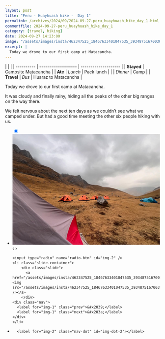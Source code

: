 ```yaml
---
layout: post
title: "Peru - Huayhuash hike -  Day 1"
permalink: /archives/2024/09/2024-09-27-peru_huayhuash_hike_day_1.html
commentfile: 2024-09-27-peru_huayhuash_hike_day_1
category: [travel, hiking]
date: 2024-09-27 14:23:00
image: "/assets/images/insta/462347525_18467633401047535_3934875167003098699_n_17948479133848778.jpg"
excerpt: |
  Today we drove to our first camp at Matacancha.
---
```


|            |                     |
| ---------- | ------------------- | -------------------- |
| **Stayed** | Campsite Matacancha |
| **Ate**    | _Lunch_             | Pack lunch           |
|            | _Dinner_            | Camp                 |
| **Travel** | _Bus_               | Huaraz to Matacancha |

Today we drove to our first camp at Matacancha.

It was cloudy and finally rainy, hiding all the peaks of the other big ranges on the way there.

We felt nervous about the next ten days as we couldn’t see what we camped under. But had a good time meeting the other six people hiking with us.

<ul class="slides">
    <input type="radio" name="radio-btn" id="img-1" checked="checked" />
    <li class="slide-container">
        <div class="slide">
          <a href="/assets/images/insta/462367395_18467633410047535_712538791296390319_n_17901271308058605.jpg"><img src="/assets/images/insta/462367395_18467633410047535_712538791296390319_n_17901271308058605.jpg" /></a>
        </div>
    <div class="nav">
      <label for="img-2" class="prev">&#x2039;</label>
      <label for="img-2" class="next">&#x203a;</label>
    </div>
    </li>
    
    <input type="radio" name="radio-btn" id="img-2" />
    <li class="slide-container">
        <div class="slide">
          <a href="/assets/images/insta/462347525_18467633401047535_3934875167003098699_n_17948479133848778.jpg"><img src="/assets/images/insta/462347525_18467633401047535_3934875167003098699_n_17948479133848778.jpg" /></a>
        </div>
    <div class="nav">
      <label for="img-1" class="prev">&#x2039;</label>
      <label for="img-1" class="next">&#x203a;</label>
    </div>
    </li>
			
<li class="nav-dots">
      <label for="img-1" class="nav-dot" id="img-dot-1"></label>

      <label for="img-2" class="nav-dot" id="img-dot-2"></label>

</li>
</ul>
